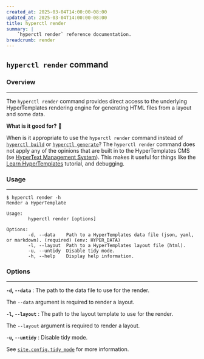 ```yaml
---
created_at: 2025-03-04T14:00:00-08:00
updated_at: 2025-03-04T14:00:00-08:00
title: hyperctl render
summary: |
    `hyperctl render` reference documentation.
breadcrumb: render
---
```


## `hyperctl render` command

<auto-toc selectors="h3,h4,h5,h6,dl dt"></auto-toc>

### Overview 
------------

The `hyperctl render` command provides direct access to the underlying HyperTemplates rendering engine for generating HTML files from a layout and some data.

<doc-quote ht-block success>

**What is it good for?** 🎵

When is it appropriate to use the `hyperctl render` command instead of [`hyperctl build`] or [`hyperctl generate`]? 
The `hyperctl render` command does not apply any of the opinions that are built in to the HyperTemplates CMS (se [HyperText Management System]).
This makes it useful for things like the [Learn HyperTemplates] tutorial, and debugging.

</doc-quote>

### Usage
---------

```plaintext
$ hyperctl render -h
Render a HyperTemplate

Usage:
        hyperctl render [options]

Options:
        -d, --data    Path to a HyperTemplates data file (json, yaml, or markdown). (required) (env: HYPER_DATA)
        -l, --layout  Path to a HyperTemplates layout file (html).
        -u, --untidy  Disable tidy mode.
        -h, --help    Display help information.
```

### Options
-----------

**`-d`, `--data`**
: The path to the data file to use for the render.

  The `--data` argument is required to render a layout.

**`-l`, `--layout`**
: The path to the layout template to use for the render.

  The `--layout` argument is required to render a layout.

**`-u`, `--untidy`**
: Disable tidy mode.

  See [`site.config.tidy_mode`] for more information.




<!-- Links -->
[HyperText Management System]: /docs/reference/cms/
[Learn HyperTemplates]: /docs/tutorials/learn/
[`hyperctl build`]: /docs/reference/cli/commands/build
[`hyperctl generate`]: /docs/reference/cli/commands/generate
[`site.config.tidy_mode`]: /docs/reference/cms/website/#site-config-tidy_mode
